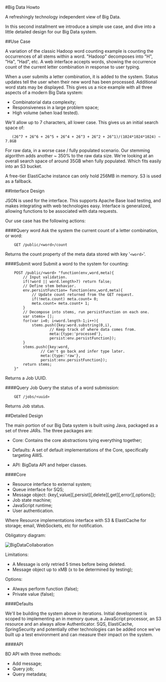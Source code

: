 #Big Data Howto

A refreshingly technology independent view of Big Data.

In this second installment we introduce a simple use case,
and dive into a little detailed design for our Big Data system.

##Use Case

A variation of the classic Hadoop word counting example is counting the
occurrences of
all stems within a word.  "Hadoop" decomposes into "H", "Ha", "Had", etc.  A web
interface accepts words, showing the occurrence count of the
current letter combination in response to user typing.

When a user submits a
letter combination, it is
added to the system.  Status updates tell the user when their new word has been
processed.  Additional word stats may be displayed.
This gives us a nice example with all three aspects of a modern Big Data system:

 - Combinatorial data complexity;
 - Responsiveness in a large problem space;
 - High volume (when load tested).

We'll allow up to 7 characters, all lower case.  This gives us an initial search
space of:

```
   (26^7 + 26^6 + 26^5 + 26^4 + 26^3 + 26^2 + 26^1)/(1024*1024*1024) ~ 7.8GB
```

For raw data, in a worse case / fully populated scenario.  Our stemming
algorithm adds another ~ 350% to
the raw data size.  We're looking at an overall search space of around 35GB when
fully populated.  Which fits easily into an S3 bucket.

A free-tier ElastiCache instance can only hold 256MB in memory.  S3 is used as
a fallback.

##Interface Design

JSON is used for the interface.  This supports Apache Base load testing, and
makes
integrating with web technologies easy.  Interface is generalized, allowing
functions to be associated with data requests.

Our use case has the following actions:

####Query word
Ask the system the current count of a letter combination, or
word:

```
    GET /public/<word>/count
```

Returns the count property of the meta data stored with key '`<word>`'.

####Submit word
Submit a word to the system for counting:

```
    POST /public/<word> "function(env,word,meta){
        // Input validation.
        if(!word || word.length>7) return false;
        // Define stem behavior.
        env.persistFunction= function(env,word,meta){
            // Update count returned from the GET request.
            if(!meta.count) meta.count= 0;
            meta.count= meta.count+ 1;
        }
        // Decompose into stems, run persistFunction on each one.
        var stems= [];
        for(var i=0; i<word.length-1;i++){
            stems.push({key:word.substring(0,i),
                    // Keep track of where data comes from.
                    meta:{type:'processed'},
                    persist:env.persistFunction});
        }
        stems.push({key:word,
                // Can't go back and infer type later.
                meta:{type:'raw'},
                persist:env.persistFunction});
        return stems;
    }"
```

Returns a Job UUID.

####Query Job
Query the status of a word submission:

```
    GET /jobs/<uuid>
```

Returns Job status.

##Detailed Design

The main portion of our Big Data system is built using Java, packaged as a set
of three JARs.  The three packages are:

 - Core: Contains the core abstractions tying everything together;

 - Defaults: A set of default implementations of the Core, specifically
 targeting AWS.

 - API: BigData API and helper classes.

####Core

 - Resource interface to external system;
 - Queue interface for SQS;
 - Message object: {key[,value][,persist][,delete][,get][,error][,options]};
 - Job state machine;
 - JavaScript runtime;
 - User authentication.

Where Resource implementations interface with S3 & ElastiCache for storage;
email, WebSockets, etc for notification.

Obligatory diagram:

![BigDataCollaboration](http://bigdatahowto.info/images/BigDataCollaboration.png)

Limitations:

 - A Message is only retried 5 times before being deleted.
 - Message object up to xMB (x to be determined by testing);

Options:

 - Always perform function (false);
 - Private value (false);

####Defaults

We'll be building the system above in iterations.  Initial development is scoped
to implementing an in memory queue, a JavaScript processor, an S3 resource
and an always allow Authenticator.  SQS, ElastiCache, SpringSecurity and
potentially other technologies can be
added once we've built up a test environment and can measure their impact on
the system.

####API

BD API with three methods:

 - Add message;
 - Query job;
 - Query metadata;